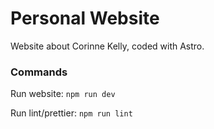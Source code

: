 # Personal Website

Website about Corinne Kelly, coded with Astro.

### Commands

Run website: `npm run dev`

Run lint/prettier: `npm run lint`
